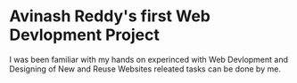 # Avinash Reddy's first Web Devlopment Project
I was been familiar with my hands on experinced with Web Devlopment and Designing  of New and Reuse Websites releated tasks can be done by me.
